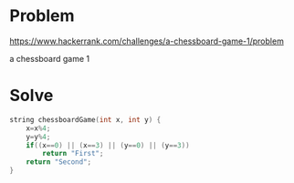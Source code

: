 # Problem
https://www.hackerrank.com/challenges/a-chessboard-game-1/problem

a chessboard game 1

# Solve
```c++
string chessboardGame(int x, int y) {
    x=x%4;
    y=y%4;
    if((x==0) || (x==3) || (y==0) || (y==3))
        return "First";
    return "Second";
}
```
